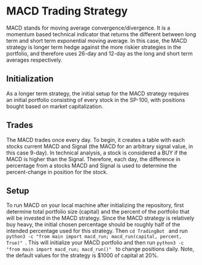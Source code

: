 # MACD Trading Strategy

MACD stands for moving average convergence/divergence. It is a momentum based technical indicator that returns the different between long term and short term exponential moving average. In this case, the MACD strategy is longer term hedge against the more riskier strategies in the portfolio, and therefore uses 26-day and 12-day as the long and short term averages respectively. 

## Initialization
As a longer term strategy, the initial setup for the MACD strategy requires an initial portfolio consisting of every stock in the SP-100, with positions bought based on market capitalization.

## Trades
The MACD trades once every day. To begin, it creates a table with each stocks current MACD and Signal (the MACD for an arbitrary signal value, in this case 9-day). In technical analysis, a stock is considered a BUY if the MACD is higher than the Signal. Therefore, each day, the difference in percentage from a stocks MACD and Signal is used to determine the percent-change in position for the stock. 

## Setup
To run MACD on your local machine after initializing the repository, first determine total portfolio size (capital) and the percent of the portfolio that will be invested in the MACD strategy. Since the MACD strategy is relatively buy heavy, the initial chosen percentage should be roughly half of the intended percentage used for this strategy. Then ```cd TradingBot ``` and run ```python3 -c "from main import macd_run; macd_run(capital, percent, True)" ```. This will initialize your MACD portfolio and then run ```python3 -c "from main import macd_run; macd_run()" ``` to change positions daily. Note, the default values for the strategy is $1000 of capital at 20%.
